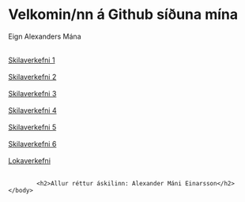 
<html>
    <head>
            <link rel="stylesheet" href="efnisyfirlit/efnisyfirlit.css.css">
    </head>
    <body>
        <h1>Velkomin/nn á Github síðuna mína</h1>
        <p>Eign Alexanders Mána</p>
            <br>
                <a href="skilaverkefni_1/skilaverkefni_1.html">Skilaverkefni 1</a>
            <br>
            <br>
                <a href="skilaverkefni_2/skilaverkefni_2.html">Skilaverkefni 2</a>
            <br>
            <br>
                <a href="skilaverkefni_3/skilaverkefni_3.html">Skilaverkefni 3</a>
            <br>
            <br>
                <a href="skilaverkefni_4/skilaverkefni_4.html">Skilaverkefni 4</a>
            <br>
            <br>
                <a href="skilaverkefni_5/skilaverkefni_5.html">Skilaverkefni 5</a>  
            <br> 
            <br>
                <a href="skilaverkefni_6/skilaverkefni_6.html">Skilaverkefni 6</a>  
            <br> 
            <br>
                <a href="lokaverkefni.html/lokaverkefni.html">Lokaverkefni</a>
            <br>
            <br>
        
            <h2>Allur réttur áskilinn: Alexander Máni Einarsson</h2> 
    </body>
</html>

